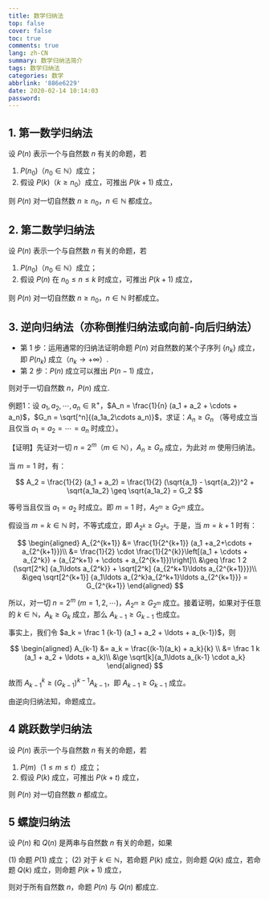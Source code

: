 ```yaml
---
title: 数学归纳法
top: false
cover: false
toc: true
comments: true
lang: zh-CN
summary: 数学归纳法简介
tags: 数学归纳法
categories: 数学
abbrlink: '886e6229'
date: 2020-02-14 10:14:03
password:
---
```


## 1. 第一数学归纳法

设 $P(n)$ 表示一个与自然数 $n$ 有关的命题，若

1. $P(n_0)$（$n_0 \in \mathbb{N}$）成立；
2. 假设 $P(k)$（$k\geq n_0$）成立，可推出 $P(k+1)$ 成立，

则 $P(n)$ 对一切自然数 $n\ge n_0$，$n\in \mathbb{N}$ 都成立。

## 2. 第二数学归纳法

设 $P(n)$ 表示一个与自然数 $n$ 有关的命题，若

1. $P(n_0)$（$n_0 \in \mathbb{N}$）成立；
2. 假设 $P(n)$ 在 $n_0 \le n \le k$ 时成立，可推出 $P(k+1)$ 成立，

则 $P(n)$ 对一切自然数 $n\ge n_0$，$n\in \mathbb{N}$ 时都成立。

## 3. 逆向归纳法（亦称倒推归纳法或向前-向后归纳法）

- 第 1 步：运用通常的归纳法证明命题 $P(n)$ 对自然数的某个子序列  $\{n_k\}$ 成立，即 $P(n_k)$ 成立（$n_k \to + \infty$）.
- 第 2 步：$P(n)$ 成立可以推出 $P(n-1)$ 成立，

则对于一切自然数 $n$，$P(n)$ 成立.

例题1：设 $a_1, a_2, \cdots, a_n \in \mathbb{R}^+$，$A_n = \frac{1}{n} (a_1 + a_2 + \cdots + a_n)$，$G_n = \sqrt[^n]{(a_1a_2\cdots a_n)}$，求证：$A_n \geq G_n$ （等号成立当且仅当 $a_1=a_2=\cdots = a_n$ 时成立）。

【证明】先证对一切 $n = 2^m$（$m \in \mathbb{N}$），$A_n \geq G_n$ 成立，为此对 $m$ 使用归纳法。

当 $m=1$ 时，有：

$$
A_2 = \frac{1}{2} (a_1 + a_2) = \frac{1}{2} (\sqrt{a_1} - \sqrt{a_2})^2 + \sqrt{a_1a_2} \geq \sqrt{a_1a_2} = G_2
$$

等号当且仅当 $a_1 = a_2$ 时成立。即 $m=1$ 时，$A_{2^m} \geq G_{2^m}$ 成立。

假设当 $m=k \in \mathbb{N}$ 时，不等式成立，即 $A_{2^k} \geq G_{2^k}$。于是，当 $m = k+1$ 时有：

$$
\begin{aligned}
A_{2^{k+1}} &= \frac{1}{2^{k+1}} (a_1 +a_2+\cdots + a_{2^{k+1}})\\
&= \frac{1}{2} \cdot \frac{1}{2^{k}}\left[(a_1 + \cdots + a_{2^k}) + (a_{2^k+1} + \cdots + a_{2^{k+1}})\right]\\
&\geq \frac 1 2 (\sqrt[2^k] {a_1\ldots a_{2^k}} + \sqrt[2^k] {a_{2^k+1}\ldots a_{2^{k+1}}})\\
&\geq \sqrt[2^{k+1}] {a_1\ldots a_{2^k}a_{2^k+1}\ldots a_{2^{k+1}}}
= G_{2^{k+1}}
\end{aligned}
$$

所以，对一切 $n=2^m$ ($m=1,2,\cdots$)，$A_{2^m} \geq G_{2^m}$ 成立。接着证明，如果对于任意的 $k \in \mathbb{N}$，$A_k \ge G_k$ 成立，那么 $A_{k-1} \ge G_{k-1}$ 也成立。

事实上，我们令 $a_k = \frac 1 {k-1} (a_1 + a_2 + \ldots + a_{k-1})$，则

$$
\begin{aligned}
A_{k-1} &= a_k = \frac{(k-1)(a_k) + a_k}{k} \\
&= \frac 1 k (a_1 + a_2 + \ldots + a_k)\\
&\ge \sqrt[k]{a_1\ldots a_{k-1} \cdot a_k}
\end{aligned}
$$

故而 $A_{k-1}^k \ge (G_{k-1})^{k-1} A_{k-1}$，即 $A_{k-1} \ge G_{k-1}$ 成立。

由逆向归纳法知，命题成立。

## 4 跳跃数学归纳法

设 $P(n)$ 表示一个与自然数 $n$ 有关的命题，若

1. $P(m)$（$1\le m \le t$）成立；
2. 假设 $P(k)$ 成立，可推出 $P(k+t)$ 成立，

则 $P(n)$ 对一切自然数 $n$ 都成立。

## 5 螺旋归纳法

设 $P(n)$  和 $Q(n)$ 是两串与自然数 $n$ 有关的命题，如果

(1) 命题 $P(1)$ 成立；
(2) 对于 $k \in \mathbb{N}$，若命题 $P(k)$ 成立，则命题 $Q(k)$ 成立，若命题 $Q(k)$ 成立，则命题 $P(k+1)$ 成立，

则对于所有自然数 $n$，命题 $P(n)$ 与 $Q(n)$ 都成立.

